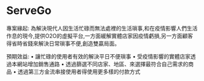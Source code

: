 # ServeGo
專案緣起:
為解決現代人因生活忙碌而無法處裡的生活瑣事,和在疫情影響人們生活作息的現今,提供O2O的虛擬平台,一方面緩解實體店家因疫情虧損,另一方面顧客得省時省錢來解決日常瑣事不便,創造雙贏局面。

預期效益:
• 讓忙碌的使用者有效的解決平日不便瑣事
• 受疫情影響的實體店家透過本網站增加銷售通路
• 透過篩選不同店家、地區、來選擇最符合自己需求的商品
• 透過第三方金流串接使用者得使用更多樣的付款方式
